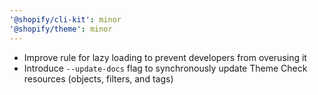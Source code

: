```yaml
---
'@shopify/cli-kit': minor
'@shopify/theme': minor
---
```


- Improve rule for lazy loading to prevent developers from overusing it
- Introduce `--update-docs` flag to synchronously update Theme Check resources (objects, filters, and tags)
